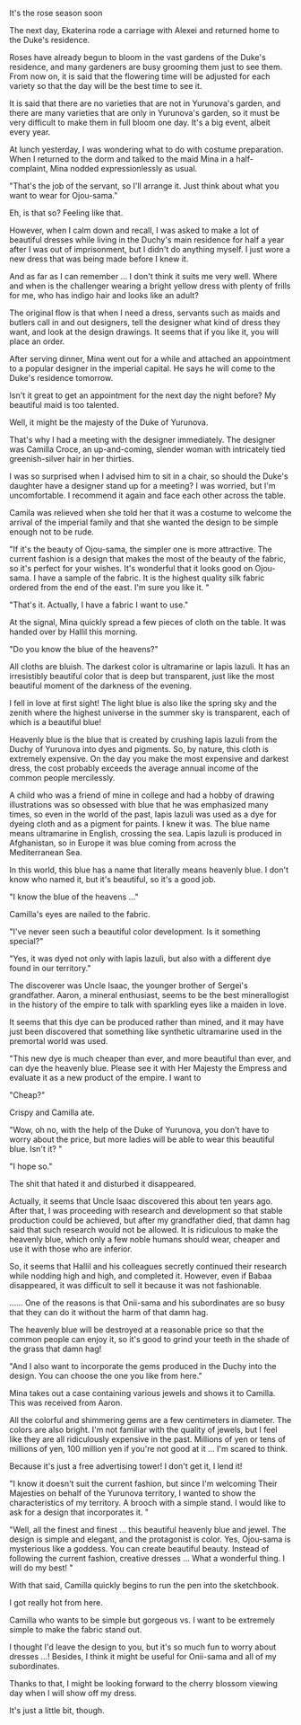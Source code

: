 It's the rose season soon

The next day, Ekaterina rode a carriage with Alexei and returned home to the Duke's residence.



Roses have already begun to bloom in the vast gardens of the Duke's residence, and many gardeners are busy grooming them just to see them. From now on, it is said that the flowering time will be adjusted for each variety so that the day will be the best time to see it.

It is said that there are no varieties that are not in Yurunova's garden, and there are many varieties that are only in Yurunova's garden, so it must be very difficult to make them in full bloom one day. It's a big event, albeit every year.



At lunch yesterday, I was wondering what to do with costume preparation. When I returned to the dorm and talked to the maid Mina in a half-complaint, Mina nodded expressionlessly as usual.


"That's the job of the servant, so I'll arrange it. Just think about what you want to wear for Ojou-sama."


Eh, is that so? Feeling like that.

However, when I calm down and recall, I was asked to make a lot of beautiful dresses while living in the Duchy's main residence for half a year after I was out of imprisonment, but I didn't do anything myself. I just wore a new dress that was being made before I knew it.

And as far as I can remember ... I don't think it suits me very well. Where and when is the challenger wearing a bright yellow dress with plenty of frills for me, who has indigo hair and looks like an adult?


The original flow is that when I need a dress, servants such as maids and butlers call in and out designers, tell the designer what kind of dress they want, and look at the design drawings. It seems that if you like it, you will place an order.


After serving dinner, Mina went out for a while and attached an appointment to a popular designer in the imperial capital. He says he will come to the Duke's residence tomorrow.

Isn't it great to get an appointment for the next day the night before? My beautiful maid is too talented.

Well, it might be the majesty of the Duke of Yurunova.




That's why I had a meeting with the designer immediately. The designer was Camilla Croce, an up-and-coming, slender woman with intricately tied greenish-silver hair in her thirties.

I was so surprised when I advised him to sit in a chair, so should the Duke's daughter have a designer stand up for a meeting? I was worried, but I'm uncomfortable. I recommend it again and face each other across the table.


Camila was relieved when she told her that it was a costume to welcome the arrival of the imperial family and that she wanted the design to be simple enough not to be rude.


"If it's the beauty of Ojou-sama, the simpler one is more attractive. The current fashion is a design that makes the most of the beauty of the fabric, so it's perfect for your wishes. It's wonderful that it looks good on Ojou-sama. I have a sample of the fabric. It is the highest quality silk fabric ordered from the end of the east. I'm sure you like it. "

"That's it. Actually, I have a fabric I want to use."


At the signal, Mina quickly spread a few pieces of cloth on the table. It was handed over by Hallil this morning.


"Do you know the blue of the heavens?"


All cloths are bluish. The darkest color is ultramarine or lapis lazuli. It has an irresistibly beautiful color that is deep but transparent, just like the most beautiful moment of the darkness of the evening.

I fell in love at first sight! The light blue is also like the spring sky and the zenith where the highest universe in the summer sky is transparent, each of which is a beautiful blue!


Heavenly blue is the blue that is created by crushing lapis lazuli from the Duchy of Yurunova into dyes and pigments. So, by nature, this cloth is extremely expensive. On the day you make the most expensive and darkest dress, the cost probably exceeds the average annual income of the common people mercilessly.


A child who was a friend of mine in college and had a hobby of drawing illustrations was so obsessed with blue that he was emphasized many times, so even in the world of the past, lapis lazuli was used as a dye for dyeing cloth and as a pigment for paints. I knew it was. The blue name means ultramarine in English, crossing the sea. Lapis lazuli is produced in Afghanistan, so in Europe it was blue coming from across the Mediterranean Sea.

In this world, this blue has a name that literally means heavenly blue. I don't know who named it, but it's beautiful, so it's a good job.


"I know the blue of the heavens ..."


Camilla's eyes are nailed to the fabric.


"I've never seen such a beautiful color development. Is it something special?"

"Yes, it was dyed not only with lapis lazuli, but also with a different dye found in our territory."


The discoverer was Uncle Isaac, the younger brother of Sergei's grandfather. Aaron, a mineral enthusiast, seems to be the best minerallogist in the history of the empire to talk with sparkling eyes like a maiden in love.

It seems that this dye can be produced rather than mined, and it may have just been discovered that something like synthetic ultramarine used in the premortal world was used.


"This new dye is much cheaper than ever, and more beautiful than ever, and can dye the heavenly blue. Please see it with Her Majesty the Empress and evaluate it as a new product of the empire. I want to

"Cheap?"


Crispy and Camilla ate.


"Wow, oh no, with the help of the Duke of Yurunova, you don't have to worry about the price, but more ladies will be able to wear this beautiful blue. Isn't it? "

"I hope so."


The shit that hated it and disturbed it disappeared.

Actually, it seems that Uncle Isaac discovered this about ten years ago. After that, I was proceeding with research and development so that stable production could be achieved, but after my grandfather died, that damn hag said that such research would not be allowed. It is ridiculous to make the heavenly blue, which only a few noble humans should wear, cheaper and use it with those who are inferior.

So, it seems that Hallil and his colleagues secretly continued their research while nodding high and high, and completed it. However, even if Babaa disappeared, it was difficult to sell it because it was not fashionable.


…… One of the reasons is that Onii-sama and his subordinates are so busy that they can do it without the harm of that damn hag.

The heavenly blue will be destroyed at a reasonable price so that the common people can enjoy it, so it's good to grind your teeth in the shade of the grass that damn hag!


"And I also want to incorporate the gems produced in the Duchy into the design. You can choose the one you like from here."


Mina takes out a case containing various jewels and shows it to Camilla. This was received from Aaron.

All the colorful and shimmering gems are a few centimeters in diameter. The colors are also bright. I'm not familiar with the quality of jewels, but I feel like they are all ridiculously expensive in the past. Millions of yen or tens of millions of yen, 100 million yen if you're not good at it ... I'm scared to think.

Because it's just a free advertising tower! I don't get it, I lend it!


"I know it doesn't suit the current fashion, but since I'm welcoming Their Majesties on behalf of the Yurunova territory, I wanted to show the characteristics of my territory. A brooch with a simple stand. I would like to ask for a design that incorporates it. "

"Well, all the finest and finest ... this beautiful heavenly blue and jewel. The design is simple and elegant, and the protagonist is color. Yes, Ojou-sama is mysterious like a goddess. You can create beautiful beauty. Instead of following the current fashion, creative dresses ... What a wonderful thing. I will do my best! "


With that said, Camilla quickly begins to run the pen into the sketchbook.


I got really hot from here.

Camilla who wants to be simple but gorgeous vs. I want to be extremely simple to make the fabric stand out.

I thought I'd leave the design to you, but it's so much fun to worry about dresses ...! Besides, I think it might be useful for Onii-sama and all of my subordinates.


Thanks to that, I might be looking forward to the cherry blossom viewing day when I will show off my dress.

It's just a little bit, though.

